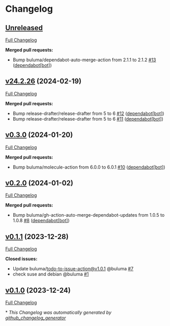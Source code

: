 # Changelog

## [Unreleased](https://github.com/buluma/ansible-role-bamboo/tree/HEAD)

[Full Changelog](https://github.com/buluma/ansible-role-bamboo/compare/v24.2.26...HEAD)

**Merged pull requests:**

- Bump buluma/dependabot-auto-merge-action from 2.1.1 to 2.1.2 [\#13](https://github.com/buluma/ansible-role-bamboo/pull/13) ([dependabot[bot]](https://github.com/apps/dependabot))

## [v24.2.26](https://github.com/buluma/ansible-role-bamboo/tree/v24.2.26) (2024-02-19)

[Full Changelog](https://github.com/buluma/ansible-role-bamboo/compare/v0.3.0...v24.2.26)

**Merged pull requests:**

- Bump release-drafter/release-drafter from 5 to 6 [\#12](https://github.com/buluma/ansible-role-bamboo/pull/12) ([dependabot[bot]](https://github.com/apps/dependabot))
- Bump release-drafter/release-drafter from 5 to 6 [\#11](https://github.com/buluma/ansible-role-bamboo/pull/11) ([dependabot[bot]](https://github.com/apps/dependabot))

## [v0.3.0](https://github.com/buluma/ansible-role-bamboo/tree/v0.3.0) (2024-01-20)

[Full Changelog](https://github.com/buluma/ansible-role-bamboo/compare/v0.2.0...v0.3.0)

**Merged pull requests:**

- Bump buluma/molecule-action from 6.0.0 to 6.0.1 [\#10](https://github.com/buluma/ansible-role-bamboo/pull/10) ([dependabot[bot]](https://github.com/apps/dependabot))

## [v0.2.0](https://github.com/buluma/ansible-role-bamboo/tree/v0.2.0) (2024-01-02)

[Full Changelog](https://github.com/buluma/ansible-role-bamboo/compare/v0.1.1...v0.2.0)

**Merged pull requests:**

- Bump buluma/gh-action-auto-merge-dependabot-updates from 1.0.5 to 1.0.8 [\#8](https://github.com/buluma/ansible-role-bamboo/pull/8) ([dependabot[bot]](https://github.com/apps/dependabot))

## [v0.1.1](https://github.com/buluma/ansible-role-bamboo/tree/v0.1.1) (2023-12-28)

[Full Changelog](https://github.com/buluma/ansible-role-bamboo/compare/v0.1.0...v0.1.1)

**Closed issues:**

- Update buluma/todo-to-issue-action@v1.0.1 @buluma [\#7](https://github.com/buluma/ansible-role-bamboo/issues/7)
- check suse and debian @buluma [\#1](https://github.com/buluma/ansible-role-bamboo/issues/1)

## [v0.1.0](https://github.com/buluma/ansible-role-bamboo/tree/v0.1.0) (2023-12-24)

[Full Changelog](https://github.com/buluma/ansible-role-bamboo/compare/70c0d216be007448dbf95044adbfbe92f81a62f0...v0.1.0)



\* *This Changelog was automatically generated by [github_changelog_generator](https://github.com/github-changelog-generator/github-changelog-generator)*
